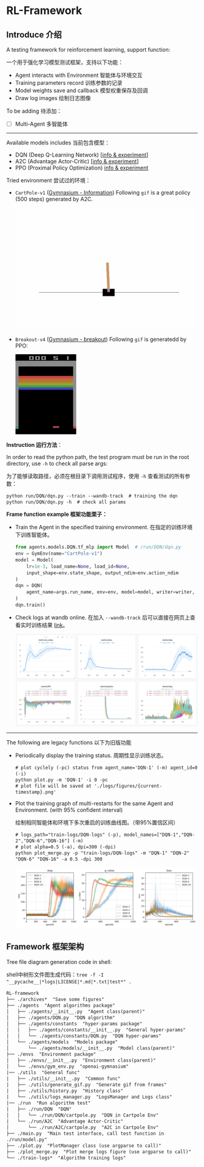 # RL-Framework

## Introduce 介绍

A testing framework for reinforcement learning, support function:

一个用于强化学习模型测试框架，支持以下功能：

- Agent interacts with Environment 智能体与环境交互
- Training parameters record 训练参数的记录
- Model weights save and callback 模型权重保存及回调
- Draw log images 绘制日志图像

To be adding 待添加：

- [ ] Multi-Agent 多智能体

---

Available models includes 当前包含模型：

- DQN (Deep Q-Learning Network) [[info & experiment](https://wty-yy.space/posts/42683/)]
- A2C (Advantage Actor-Critic) [[info & experiment](https://wty-yy.space/posts/6031/)]
- PPO (Proximal Policy Optimization) [info & experiment](https://wty-yy.space/posts/529/)

Tried environment 尝试过的环境：

- `CartPole-v1` ([Gymnasium - Information](https://gymnasium.farama.org/environments/classic_control/cart_pole/)) Following `gif` is a great policy (500 steps) generated by A2C.

  ![A2C statble 500 step](archives/figures/A2C_stable_policy.gif)

- `Breakout-v4` ([Gymnasium - breakout](https://gymnasium.farama.org/environments/atari/breakout/#breakout)) Following `gif` is generatedd by PPO:

  ![PPO breakout-v4](archives/figures/breakout-1-25-370.gif)

**Instruction 运行方法**：

In order to read the python path, the test program must be run in the root directory, use `-h` to check all parse args:

为了能够读取路径，必须在根目录下调用测试程序，使用 `-h` 查看测试的所有参数：

```shell
python run/DQN/dqn.py --train --wandb-track  # training the dqn
python run/DQN/dqn.py -h  # check all params
```

**Frame function example 框架功能栗子：**

- Train the Agent in the specified training environment. 在指定的训练环境下训练智能体。

  ```python
  from agents.models.DQN.tf_mlp import Model  # /run/DQN/dqn.py
  env = GymEnv(name="CartPole-v1")
  model = Model(
      lr=1e-3, load_name=None, load_id=None,
      input_shape=env.state_shape, output_ndim=env.action_ndim
  )
  dqn = DQN(
      agent_name=args.run_name, env=env, model=model, writer=writer, **vars(args)
  )
  dqn.train()
  ```

- Check logs at wandb online. 在加入 `--wandb-track` 后可以直接在网页上查看实时训练结果 [link](https://api.wandb.ai/links/wty-yy/uftzvtm6)。

  ![wandb logs](archives/figures/wandb-dqn-chart.png)

---

The following are legacy functions 以下为旧版功能

- Periodically display the training status. 周期性显示训练状态。

  ```shell
  # plot cyclely (-pc) status from agent_name='DQN-1' (-m) agent_id=0 (-i)
  python plot.py -m 'DQN-1' -i 0 -pc
  # plot file will be saved at './logs/figures/{current-timestamp}.png'
  ```

- Plot the training graph of multi-restarts for the same Agent and Environment. (with 95% confident interval)

  绘制相同智能体和环境下多次重启的训练曲线图。（带95%置信区间）

  ```shell
  # logs_path="train-logs/DQN-logs" (-p), model_names=["DQN-1","DQN-2","DQN-6","DQN-16"] (-m)
  # plot alpha=0.5 (-a), dpi=300 (-dpi)
  python plot_merge.py -p "train-logs/DQN-logs" -m "DQN-1" "DQN-2" "DQN-6" "DQN-16" -a 0.5 -dpi 300
  ```

  ![DQN](archives/figures/DQN-batch-1-2-6-16.png)

## Framework 框架架构

Tree file diagram generation code in shell:

shell中树形文件图生成代码：`tree -f -I "__pycache__|*logs|LICENSE|*.md|*.txt|test*" .`

```shell
RL-framework
├── ./archives*  "Save some figures"
├── ./agents  "Agent algorithms package"
│   ├── ./agents/__init__.py  "Agent class(parent)"
│   ├── ./agents/DQN.py  "DQN algorithm"
│   ├── ./agents/constants  "hyper-params package"
│   │   ├── ./agents/constants/__init__.py  "General hyper-params"
│   │   └── ./agents/constants/DQN.py  "DQN hyper-params"
│   └── ./agents/models  "Models package"
│       └── ./agents/models/__init__.py  "Model class(parent)"
├── ./envs  "Environment package"
│   ├── ./envs/__init__.py  "Environment class(parent)"
│   └── ./envs/gym_env.py  "openai-gymnasium"
|── ./utils  "General func"
|	├── ./utils/__init__.py  "Common func"
|   ├── ./utils/generate_gif.py  "Generate gif from frames"
|   ├── ./utils/history.py  "History class"
|   └── ./utils/logs_manager.py  "LogsManager and Logs class"
|── ./run  "Run algorithm test"
|	├── ./run/DQN  "DQN"
│   │   └── ./run/DQN/cartpole.py  "DQN in Cartpole Env"
|   └── ./run/A2C  "Advantage Actor-Critic"
│       └── ./run/A2C/cartpole.py  "A2C in Cartpole Env"
├── ./main.py  "Main test interface, call test function in ./run/model.py"
├── ./plot.py  "PlotManager class (use argparse to call)"
├── ./plot_merge.py  "Plot merge logs figure (use argparse to call)"
└── ./train-logs*  "Algorithm training logs"
```

